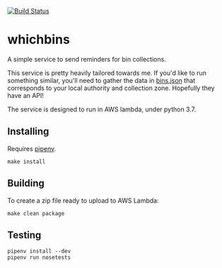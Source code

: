 [![Build Status](https://travis-ci.org/cgrice/whichbins.svg?branch=master)](https://travis-ci.org/cgrice/whichbins)

# whichbins

A simple service to send reminders for bin collections. 
 
This service is pretty heavily tailored towards me. If you'd like to run something similar, you'll need to gather the data 
in [bins.json](./bins.json) that corresponds to your local authority and collection zone. Hopefully they have an API!

The service is designed to run in AWS lambda, under python 3.7.

## Installing

Requires [pipenv](https://pipenv.readthedocs.io/en/latest/install/#installing-pipenv).

```
make install
```

## Building

To create a zip file ready to upload to AWS Lambda:

```
make clean package
```

## Testing

```
pipenv install --dev
pipenv run nosetests
```
